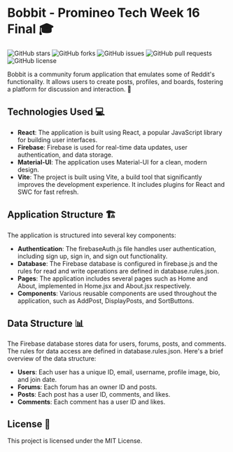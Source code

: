 # Bobbit - Promineo Tech Week 16 Final 🎓

![GitHub stars](https://img.shields.io/github/stars/yourusername/yourrepo?style=social)
![GitHub forks](https://img.shields.io/github/forks/yourusername/yourrepo?style=social)
![GitHub issues](https://img.shields.io/github/issues/yourusername/yourrepo)
![GitHub pull requests](https://img.shields.io/github/issues-pr/yourusername/yourrepo)
![GitHub license](https://img.shields.io/github/license/yourusername/yourrepo)

Bobbit is a community forum application that emulates some of Reddit's functionality. It allows users to create posts, profiles, and boards, fostering a platform for discussion and interaction. 📝

## Technologies Used 💻

- **React**: The application is built using React, a popular JavaScript library for building user interfaces.
- **Firebase**: Firebase is used for real-time data updates, user authentication, and data storage.
- **Material-UI**: The application uses Material-UI for a clean, modern design.
- **Vite**: The project is built using Vite, a build tool that significantly improves the development experience. It includes plugins for React and SWC for fast refresh.

## Application Structure 🏗️

The application is structured into several key components:

- **Authentication**: The firebaseAuth.js file handles user authentication, including sign up, sign in, and sign out functionality.
- **Database**: The Firebase database is configured in firebase.js and the rules for read and write operations are defined in database.rules.json.
- **Pages**: The application includes several pages such as Home and About, implemented in Home.jsx and About.jsx respectively.
- **Components**: Various reusable components are used throughout the application, such as AddPost, DisplayPosts, and SortButtons.

## Data Structure 📊

The Firebase database stores data for users, forums, posts, and comments. The rules for data access are defined in database.rules.json. Here's a brief overview of the data structure:

- **Users**: Each user has a unique ID, email, username, profile image, bio, and join date.
- **Forums**: Each forum has an owner ID and posts.
- **Posts**: Each post has a user ID, comments, and likes.
- **Comments**: Each comment has a user ID and likes.


## License 📄

This project is licensed under the MIT License.
